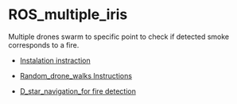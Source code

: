 # ROS_multiple_iris

Multiple drones swarm to specific point to check if detected smoke corresponds to a fire.

* [Instalation instraction](https://github.com/dimitra-savvani/ROS_multiple_iris/blob/main/Inastall_and_test_multiple_Iris_on%20Gazebo.md) 

* [Random_drone_walks Instructions](https://github.com/dimitra-savvani/ROS_multiple_iris/blob/main/Random_walk_of_multiple_Iris.md)

* [D_star_navigation_for fire detection](https://github.com/dimitra-savvani/ROS_multiple_iris/blob/main/Instructions/D_star_mul_iris_drones.md)

